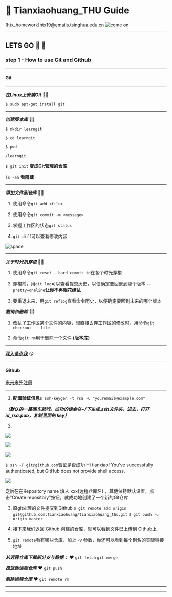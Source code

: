 #  🤞 Tianxiaohuang_THU Guide

[htx_homework]htx19@emails.tsinghua.edu.cn
![come on](https://ss0.bdstatic.com/94oJfD_bAAcT8t7mm9GUKT-xh_/timg?image&quality=100&size=b4000_4000&sec=1568273440&di=75a4373c858699d873d1e76ffaf0be46&src=http://img4.duitang.com/uploads/item/201208/14/20120814135703_viTAi.thumb.700_0.jpeg)

---------------------

## **LETS GO** 💨 💨

### step 1 - How to use Git and Github

---

#### Git

---

***在Linux上安装Git***  🤷‍♂️

`$ sudo apt-get install git`

---

***创建版本库*** 🤷‍♂️

`$ mkdir learngit`

`$ cd learngit`

`$ pwd`

`/learngit`

`$ git init` **变成Git管理的仓库**

`ls -ah` **看隐藏**

---

***添加文件到仓库*** 🤷‍♂️

1. 使用命令`git add <file>`

2. 使用命令`git commit -m <message>`

3. 掌握工作区的状态`git status`

4. `git diff`可以查看修改内容

![space](https://www.liaoxuefeng.com/files/attachments/919020037470528/0)

---

***关于时光机穿梭*** 🤷‍♂️ 

1. 使用命令`git reset --hard commit_id`在各个时光穿梭

2. 穿梭前，用`git log`可以查看提交历史，以便确定要回退到哪个版本   `--pretty=oneline`**让你不再眼花缭乱**

3. 要重返未来，用`git reflog`查看命令历史，以便确定要回到未来的哪个版本

***撤销和删除*** 🤷‍♂️

1. 改乱了工作区某个文件的内容，想直接丢弃工作区的修改时，用命令`git checkout -- file`

2. 命令`git rm`用于删除一个文件 **(版本库)**

-------------------------------------------

[**深入请点我**](https://www.liaoxuefeng.com/wiki/896043488029600/896954848507552) 😘

-------------------------------------------

#### Github

[来来来先注册](https://github.com/)

---

1. **配置验证信息**`$ ssh-keygen -t rsa -C "youremail@example.com"`

***（默认的一路回车就行。成功的话会在~/下生成.ssh文件夹，进去，打开 id_rsa.pub，复制里面的 key）***

2. 
![](http://www.runoob.com/wp-content/uploads/2015/03/48840BF0-992F-4CCC-A388-15CB74819D88.jpg)

![](http://www.runoob.com/wp-content/uploads/2015/03/106AD534-A38A-47F3-88A3-B7BE3F2FEEF1.jpg)

![](http://www.runoob.com/wp-content/uploads/2015/03/EC8F8872-091A-4CAB-90F2-616F34F350A9.jpg)


`$ ssh -T git@github.com`验证是否成功
Hi tianxiao! You've successfully authenticated, but GitHub does not provide shell access.

![](http://www.runoob.com/wp-content/uploads/2015/03/github1.jpg)

之后在在Repository name 填入 xxx(远程仓库名) ，其他保持默认设置，点击"Create repository"按钮，就成功地创建了一个新的Git仓库

3. 原git处理的文件提交到Github
`$ git remote add origin git@github.com:tianxiaohuang/tianxiaohuang_thu.git`
`$ git push -u origin master`

4. 接下来我们返回 Github 创建的仓库，就可以看到文件已上传到 Github上

5. `git remote`看有哪些仓库，加上 -v 参数，你还可以看到每个别名的实际链接地址

***从远程仓库下载新分支与数据：*** ❤
`git fetch`
`git merge`

***推送到远程仓库*** ❤
`git push`

***删除远程仓库*** ❤
`git remote rm`

---
---
